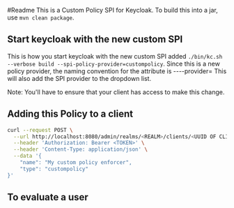 #Readme
This is a Custom Policy SPI for Keycloak. To build this into a jar, use `mvn clean package`.

## Start keycloak with the new custom SPI
This is how you start keycloak with the new custom SPI added `./bin/kc.sh --verbose build --spi-policy-provider=custompolicy`. 
Since this is a new policy provider, the naming convention for the attribute is --<spi>-<spi-id>-provider=<name>
This will also add the SPI provider to the dropdown list. 

Note: You'll have to ensure that your client has access to make this change. 

## Adding this Policy to a client

```bash
curl --request POST \
  --url http://localhost:8080/admin/realms/<REALM>/clients/<UUID OF CLIENT>/authz/resource-server/policy \
  --header 'Authorization: Bearer <TOKEN>' \
  --header 'Content-Type: application/json' \
  --data '{
	"name": "My custom policy enforcer",
	"type": "custompolicy"
}'
```

## To evaluate a user

